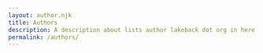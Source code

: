 ```yaml
---
layout: author.njk
title: Authors
description: A description about lists author lakeback dot org in here...
permalink: /authors/
---
```

